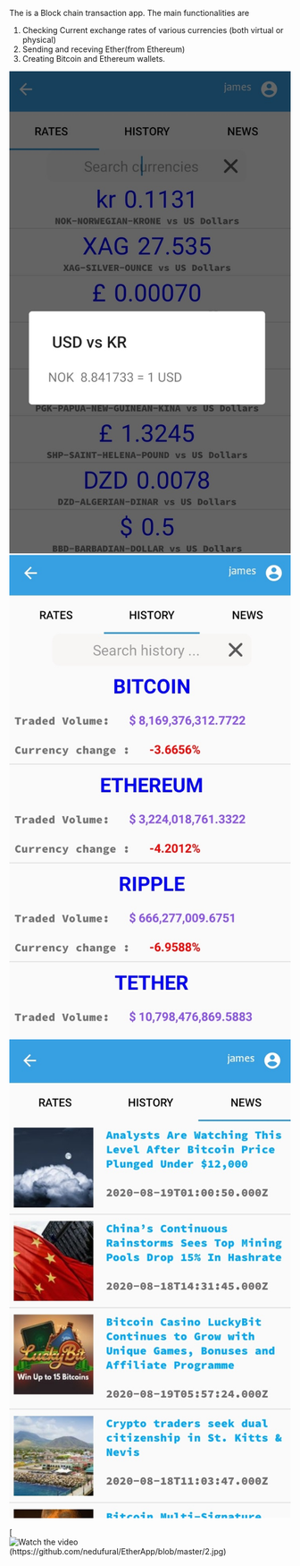 The is a Block chain transaction app. The main functionalities are 
1. Checking Current exchange rates of various currencies (both virtual or physical)
2. Sending and receving Ether(from Ethereum)
3. Creating Bitcoin and Ethereum wallets.


![screen1](https://github.com/nedufural/EtherApp/blob/master/2.jpg)
</br>
![screen2](https://github.com/nedufural/EtherApp/blob/master/3.jpg)
</br>
![screen3](https://github.com/nedufural/EtherApp/blob/master/4.jpg)
</br>


[![Watch the video (https://github.com/nedufural/EtherApp/blob/master/2.jpg)](ttps://www.youtube.com/watch?v=916dNnzt6h8)
